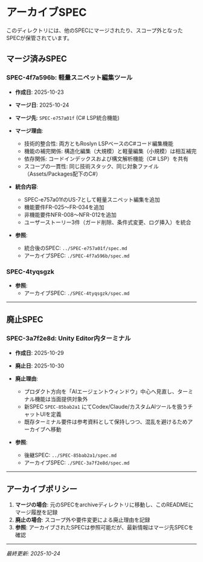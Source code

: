 # アーカイブSPEC

このディレクトリには、他のSPECにマージされたり、スコープ外となったSPECが保管されています。

## マージ済みSPEC

### SPEC-4f7a596b: 軽量スニペット編集ツール

- **作成日**: 2025-10-23
- **マージ日**: 2025-10-24
- **マージ先**: `SPEC-e757a01f` (C# LSP統合機能)
- **マージ理由**:
  - 技術的整合性: 両方ともRoslyn LSPベースのC#コード編集機能
  - 機能の補完関係: 構造化編集（大規模）と軽量編集（小規模）は相互補完
  - 依存関係: コードインデックスおよび構文解析機能（C# LSP）を共有
  - スコープの一貫性: 同じ技術スタック、同じ対象ファイル（Assets/Packages配下のC#）

- **統合内容**:
  - SPEC-e757a01fのUS-7として軽量スニペット編集を追加
  - 機能要件FR-025～FR-034を追加
  - 非機能要件NFR-008～NFR-012を追加
  - ユーザーストーリー3件（ガード削除、条件式変更、ログ挿入）を統合

- **参照**:
  - 統合後のSPEC: `../SPEC-e757a01f/spec.md`
  - アーカイブSPEC: `./SPEC-4f7a596b/spec.md`

### SPEC-4tyqsgzk

- **参照**:
  - アーカイブSPEC: `./SPEC-4tyqsgzk/spec.md`

---

## 廃止SPEC

### SPEC-3a7f2e8d: Unity Editor内ターミナル

- **作成日**: 2025-10-29
- **廃止日**: 2025-10-30
- **廃止理由**:
  - プロダクト方向を「AIエージェントウィンドウ」中心へ見直し、ターミナル機能は当面提供対象外
  - 新SPEC `SPEC-85bab2a1` にてCodex/Claude/カスタムAIツールを扱うチャットUIを定義
  - 既存ターミナル要件は参考資料として保持しつつ、混乱を避けるためアーカイブへ移動

- **参照**:
  - 後継SPEC: `../SPEC-85bab2a1/spec.md`
  - アーカイブSPEC: `./SPEC-3a7f2e8d/spec.md`

---

## アーカイブポリシー

1. **マージの場合**: 元のSPECをarchiveディレクトリに移動し、このREADMEにマージ履歴を記録
2. **廃止の場合**: スコープ外や要件変更による廃止理由を記録
3. **参照**: アーカイブされたSPECは参照可能だが、最新情報はマージ先SPECを確認

---

*最終更新: 2025-10-24*
